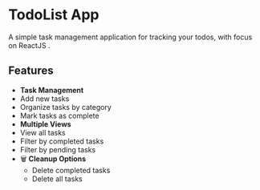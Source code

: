# TodoList App

A simple task management application for tracking your todos, with focus on ReactJS .



## Features

-  **Task Management**
  - Add new tasks
  - Organize tasks by category
  - Mark tasks as complete
-  **Multiple Views**
  - View all tasks
  - Filter by completed tasks
  - Filter by pending tasks
- 🗑️ **Cleanup Options**
  - Delete completed tasks
  - Delete all tasks
